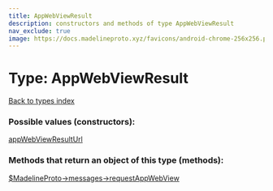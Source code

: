 ```yaml
---
title: AppWebViewResult
description: constructors and methods of type AppWebViewResult
nav_exclude: true
image: https://docs.madelineproto.xyz/favicons/android-chrome-256x256.png
---
```

# Type: AppWebViewResult
[Back to types index](index.html)



### Possible values (constructors):

[appWebViewResultUrl](/API_docs/constructors/appWebViewResultUrl.html)  



### Methods that return an object of this type (methods):

[$MadelineProto->messages->requestAppWebView](/API_docs/methods/messages.requestAppWebView.html)  




